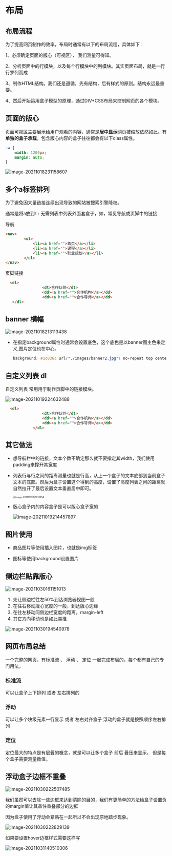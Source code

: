 # 布局

## 布局流程

为了提高网页制作的效率，布局时通常有以下的布局流程，具体如下：

1、必须确定页面的版心（可视区）， 我们测量可得知。

2、分析页面中的行模块，以及每个行模块中的列模块。其实页面布局，就是一行行罗列而成

3、制作HTML结构。我们还是遵循，先有结构，后有样式的原则。结构永远最重要。

4、然后开始运用盒子模型的原理，通过DIV+CSS布局来控制网页的各个模块。



## 页面的版心

页面可视区主要展示给用户观看的内容，通常是**居中显示**网页被缩放依然如此。有**单独的盒子承载**。包含版心内容的盒子往往都会有以下class属性。

```css
.w {
    width: 1200px;
    margin: auto;
}
```

![image-20211018231158607](layout-images/image-20211018231158607.png)

## 多个a标签排列

为了避免因大量链接连续出现导致的网站被搜索引擎降权。

通常是将a放到`li` 无需列表中列表外面套盒子，如，常见导航或页脚中的链接

导航

```html
<nav>
        <ul>
            <li><a href="">首页</a></li>
            <li><a href="">课程</a></li>
            <li><a href="">职业规划</a></li>
        </ul>
</nav>
```

页脚链接

```html
  <dl>
                <dt>合作伙伴</dt>
                <dd><a href="">合作机构</a></dd>
                <dd><a href="">合作导师</a></dd>
   </dl>
```



## banner 横幅

![image-20211018213113438](layout-images/image-20211018213113438.png)



- 在指定background属性时通常会设置底色，这个底色是以banner图主色来定义,图片定位也在中心。

  ```css
  background: #1c036c url("./images/banner2.jpg") no-repeat top center;
  ```

  

## 自定义列表 dl

自定义列表 常用用于制作页脚中的链接模块。

![image-20211019224632488](layout-images/image-20211019224632488.png)

```html
  <dl>
                <dt>合作伙伴</dt>
                <dd><a href="">合作机构</a></dd>
                <dd><a href="">合作导师</a></dd>
            </dl>
```



## 其它做法

- 想导航栏中的链接，文本个数不确定那么就不要指定其width，我们使用padding来撑开其宽度

- 列表行与行之间的距离测量也就是行高，从上一个盒子的文本底部到当前盒子文本的底部。然后为盒子设置这个得到的高度，设置了高度列表之间的距离就自然拉开了最后设置文本垂直居中即可。

  <img src="layout-images/image-20211019155913954.png" alt="image-20211019155913954" style="zoom:50%;" />

- 版心盒子内的内容盒子是可以版心盒子宽的

  ![image-20211019214457897](layout-images/image-20211019214457897.png)

## 图片使用

- 商品图片等使用插入图片，也就是img标签

- 图标等使用background设置图片



## 侧边栏贴靠版心

![image-20211030161151013](layout-images/image-20211030161151013.png)



1. 先让侧边栏往左50%到达浏览器视图一般
2. 在往右移动版心宽度的一般，到达版心边缘
3. 在往左移动同侧边栏宽度的距离。margin-left
4. 其它方向移动也是如此类推

![image-20211030194540978](layout-images/image-20211030194540978.png)



## 网页布局总结

一个完整的网页，有标准流 、 浮动 、 定位 一起完成布局的。每个都有自己的专门用法。

### 标准流

可以让盒子上下排列 或者 左右排列的

### 浮动

可以让多个块级元素一行显示 或者 左右对齐盒子 浮动的盒子就是按照顺序左右排列

### 定位

定位最大的特点是有层叠的概念，就是可以让多个盒子 前后 叠压来显示。 但是每个盒子需要测量数值。



## 浮动盒子边框不重叠

![image-20211030222507485](layout-images/image-20211030222507485.png)

我们虽然可以去除一些边框来达到清除的目的，我们有更简单的方法给盒子设置负的margin值让其盖住重叠部分的边框

因为盒子使用了浮动会紧贴在一起所以不会出现原地踏步现象。

![image-20211030222829139](layout-images/image-20211030222829139.png)

如果要设置hover边框样式需要这样写

![image-20211031140510306](layout-images/image-20211031140510306.png)

